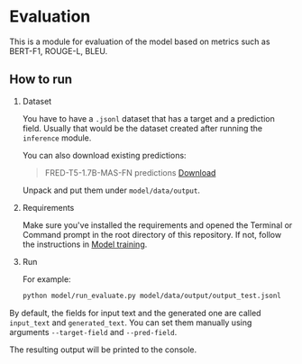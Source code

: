 # Evaluation

This is a module for evaluation of the model based on metrics such as BERT-F1, ROUGE-L, BLEU.

## How to run

1. Dataset

    You have to have a `.jsonl` dataset that has a target and a prediction field.
    Usually that would be the dataset created after running the `inference` module.

    You can also download existing predictions:

    > FRED-T5-1.7B-MAS-FN predictions
   > [Download](https://github.com/anonymousP9k/definition-modeling/issues/3)

    Unpack and put them under `model/data/output`.

2. Requirements

    Make sure you've installed the requirements and opened the Terminal or Command prompt
    in the root directory of this repository.
    If not, follow the instructions in [Model training](Model%20training.md).

3. Run

    For example:
    ```bash
    python model/run_evaluate.py model/data/output/output_test.jsonl
    ```

By default, the fields for input text and the generated one are called
`input_text` and `generated_text`.
You can set them manually using arguments `--target-field` and `--pred-field`.

The resulting output will be printed to the console.
